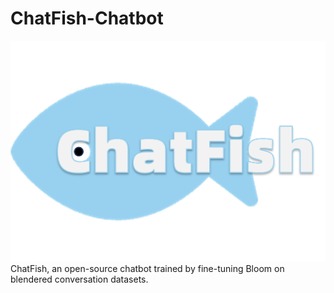 # ChatFish-Chatbot
![image](assets/ChatFish_logo.png)
ChatFish, an open-source chatbot trained by fine-tuning Bloom on blendered conversation datasets.
